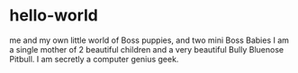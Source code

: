 # hello-world
me and my own little world of Boss puppies, and two mini Boss Babies
I am a single mother of 2 beautiful children and a very beautiful Bully Bluenose Pitbull.
I am secretly a computer genius geek.
